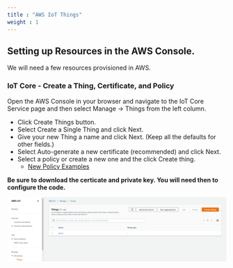 ```yaml
---
title : "AWS IoT Things"
weight : 1
---
```


## Setting up Resources in the AWS Console.

We will need a few resources provisioned in AWS. 

### IoT Core - Create a Thing, Certificate, and Policy

Open the AWS Console in your browser and navigate to the IoT Core Service page and then select Manage -> Things from the left column.

- Click Create Things button.
- Select Create a Single Thing and click Next.
- Give your new Thing a name and click Next. (Keep all the defaults for other fields.)
- Select Auto-generate a new certificate (recommended) and click Next.
- Select a policy or create a new one and the click Create thing.
  - [New Policy Examples](https://docs.aws.amazon.com/iot/latest/developerguide/example-iot-policies.html)


**Be sure to download the certicate and private key. You will need then to configure the code.**


![things](/static/create-thing.png)

